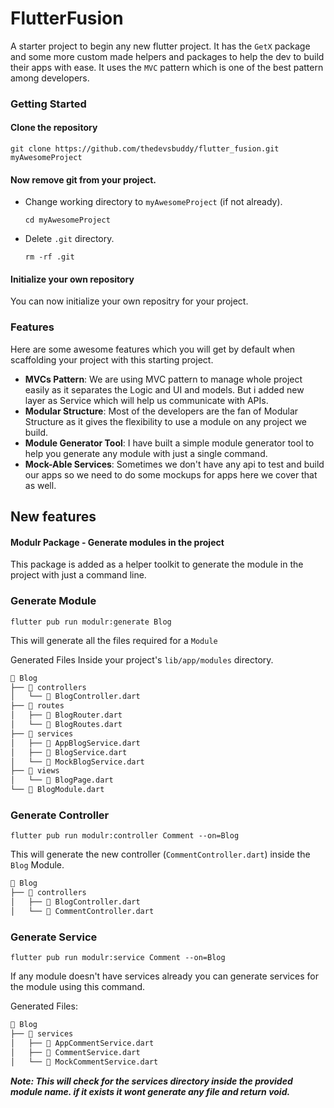 # FlutterFusion

A starter project to begin any new flutter project.
It has the `GetX` package and some more custom made helpers and packages to help the dev to build their apps with ease.
It uses the `MVC` pattern which is one of the best pattern among developers.

### Getting Started

#### Clone the repository

```shell
git clone https://github.com/thedevsbuddy/flutter_fusion.git myAwesomeProject
```

#### Now remove git from your project.
- Change working directory to `myAwesomeProject` (if not already).
    ```shell
    cd myAwesomeProject
    ```
- Delete `.git` directory.
    ```shell
    rm -rf .git
    ```

#### Initialize your own repository

You can now initialize your own repositry for your project.

### Features

Here are some awesome features which you will get by default when scaffolding your project with this starting project.

- **MVCs Pattern**: We are using MVC pattern to manage whole project easily as it separates the Logic and UI and models. But i added new layer as Service which will help us communicate with APIs.
- **Modular Structure**: Most of the developers are the fan of Modular Structure as it gives the flexibility to use a module on any project we build.
- **Module Generator Tool**: I have built a simple module generator tool to help you generate any module with just a single command.
- **Mock-Able Services**: Sometimes we don't have any api to test and build our apps so we need to do some mockups for apps here we cover that as well.

## New features

#### Modulr Package - Generate modules in the project

This package is added as a helper toolkit to generate the module in the project with just a command
line.

### Generate Module

```shell
flutter pub run modulr:generate Blog
```

This will generate all the files required for a `Module`

Generated Files Inside your project's `lib/app/modules` directory.

```txt
📂 Blog
├── 📂 controllers
│   └── 📄 BlogController.dart
├── 📂 routes
│   ├── 📄 BlogRouter.dart
│   └── 📄 BlogRoutes.dart
├── 📂 services
│   ├── 📄 AppBlogService.dart
│   ├── 📄 BlogService.dart
│   └── 📄 MockBlogService.dart
├── 📂 views
│   └── 📄 BlogPage.dart
└── 📄 BlogModule.dart
```


### Generate Controller

```shell
flutter pub run modulr:controller Comment --on=Blog
```

This will generate the new controller (`CommentController.dart`) inside the `Blog` Module.

```txt
📂 Blog
├── 📂 controllers
│   ├── 📄 BlogController.dart
│   └── 📄 CommentController.dart
```

### Generate Service

```shell
flutter pub run modulr:service Comment --on=Blog
```

If any module doesn't have services already you can generate services for the module using this command.

Generated Files:

```txt
📂 Blog
├── 📂 services
│   ├── 📄 AppCommentService.dart
│   ├── 📄 CommentService.dart
│   └── 📄 MockCommentService.dart
```

**_Note: This will check for the services directory inside the provided module name. if it exists it wont generate any file and return void._**
